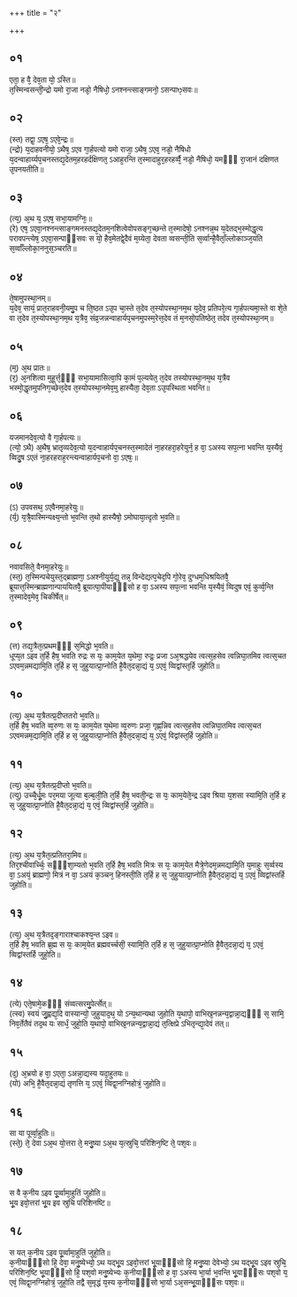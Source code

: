 +++
title = "२"

+++
## ०१
एता᳘ ह वै᳘ देव᳘ता यो᳘ ऽस्ति॥  
त᳘स्मिन्वसन्ती᳘न्द्रो यमो रा᳘जा नडो᳘ नैषिधो᳘ ऽनश्नन्त्साङ्गमनो᳘ ऽसन्पाᳫ᳭सवः॥  
## ०२
(स्त) तद्वा᳘ ऽएष᳘ ऽएवे᳘न्द्रः॥  
(न्द्रो) य᳘दाहवनीयो᳘ ऽथैष᳘ ऽएव गा᳘र्हपत्यो यमो राजा᳘ ऽथैष᳘ ऽएव᳘ नडो᳘ नैषिधो य᳘दन्वाहार्य्यप᳘चनस्तद्य᳘देतम᳘हरहर्दक्षिणत᳘ ऽआह᳘रन्ति त᳘स्मादाहुर᳘हरहर्व्वै᳘ नडो᳘ नैषिधो᳘ यमᳫँ᳭ रा᳘जानं दक्षिणत उ᳘पनयतीति॥  
## ०३
(त्य᳘) अ᳘थ य᳘ ऽएष᳘ सभा᳘यामग्निः᳘॥  
(रे) एष᳘ ऽएवा᳘नश्नन्त्साङ्गमनस्तद्य᳘देतम᳘नशित्वेवोपसङ्ग᳘च्छन्ते त᳘स्मादेषो᳘ ऽनश्नन्न᳘थ य᳘देतद्भ᳘स्मोद्धृत्य परावपन्त्येष᳘ ऽएवा᳘सन्पाᳫंसवः स यो᳘ हैव᳘मेतद्वे᳘दैवं म᳘य्येता᳘ देवता व्वसन्ती᳘ति स᳘र्व्वान्है᳘वैताँ᳘ल्लोकाञ्ज᳘यति स᳘र्व्वाँल्लोका᳘ननुस᳘ञ्चरति॥  
## ०४
ते᳘षामुपस्था᳘नम्॥  
य᳘देव᳘ सायं᳘ प्रात᳘राहवनी᳘यमु᳘प च ति᳘ष्ठत ऽउ᳘प चा᳘स्ते त᳘देव त᳘स्योपस्था᳘नम᳘थ य᳘देव᳘ प्रतिपरे᳘त्य गा᳘र्हपत्यमा᳘स्ते वा शे᳘ते वा त᳘देव त᳘स्योपस्था᳘नम᳘थ य᳘त्रैव᳘ संव्र᳘जन्नन्वाहार्यप᳘चनमुपस्म᳘रेत्त᳘देव तं म᳘नसो᳘पतिष्ठेत᳘ तदेव त᳘स्योपस्था᳘नम्॥  
## ०५
(म᳘) अ᳘थ प्रातः॥  
(र᳘) अ᳘नशित्वा मुहूर्त्त᳘ᳫँ᳘ सभा᳘यामासित्वा᳘पि का᳘मं प᳘ल्ययेत᳘ त᳘देव तस्योपस्था᳘नम᳘थ य᳘त्रैव भस्मो᳘द्धृतमुपनिग᳘च्छेत्त᳘देव त᳘स्योपस्था᳘नमेव᳘मु हास्यैता᳘ देव᳘ता ऽउ᳘पस्थिता भवन्ति॥  
## ०६
यजमानदेव᳘त्यो वै गा᳘र्हपत्यः॥  
(त्यो᳘ ऽथै) अ᳘थैष᳘ भ्रातृव्यदेव᳘त्यो य᳘दन्वाहार्यप᳘चनस्त᳘स्मादेतं ना᳘हरहरा᳘हरेयुर्न᳘ ह वा᳘ ऽअस्य सप᳘त्ना भवन्ति य᳘स्यैवं᳘ व्विदु᳘ष ऽएतं ना᳘हरहराह᳘रन्त्यन्वाहार्यप᳘चनो वा᳘ ऽएषः᳘॥  
## ०७
(ऽ) उपवसथ᳘ ऽएवैनमा᳘हरेयुः॥  
(र्य᳘) य᳘त्रै᳘वास्मिन्यक्ष्य᳘न्तो भ᳘वन्ति त᳘थो हास्यैषो᳘ ऽमोघाया᳘त्दृतो भ᳘वति॥  
## ०८
नवावसिते᳘ वैनमा᳘हरेयुः॥  
(स्त᳘) त᳘स्मिन्पचेयुस्त᳘द्ब्राह्मणा᳘ ऽअश्नीयुर्य᳘द्यु तन्न᳘ विन्देद्यत्प᳘चेद᳘पि गो᳘रेव᳘ दुग्धम᳘धिश्रयितवै᳘ ब्रूयात्त᳘स्मिन्ब्राह्मणान्पाययितवै᳘ ब्रूयात्पा᳘पीयाᳫँ᳭सो ह वा᳘ ऽअस्य सप᳘त्ना भवन्ति य᳘स्यैवं᳘ व्विदुष एवं᳘ कुर्व्व᳘न्ति त᳘स्मादेव᳘मेव᳘ चिकीर्षेत्॥  
## ०९
(त्त) तद्य᳘त्रैत᳘त्प्रथमᳫँ᳭ स᳘मिद्धो भ᳘वति॥  
धूप्य᳘त ऽइव त᳘र्हि हैष᳘ भवति रुद्रः स यः᳘ काम᳘येत य᳘थेमा᳘ रुद्रः᳘ प्रजा ऽअ᳘श्रद्धयेव त्वत्स᳘हसेव त्वन्निघा᳘तमिव त्वत्स᳘चत ऽएवम᳘न्नमद्यामि᳘ति त᳘र्हि ह स᳘ जुहुयात्प्रा᳘प्नोति है᳘वैत᳘दन्ना᳘द्यं य᳘ ऽएवं᳘ व्विद्वांस्त᳘र्हि जुहोति॥  
## १०
(त्य᳘) अ᳘थ य᳘त्रैतत्प्र᳘दीप्ततरो भ᳘वति॥  
त᳘र्हि हैष᳘ भवति व्व᳘रुणः स यः᳘ काम᳘येत य᳘थेमा व्व᳘रुणः प्रजा᳘ गृह्ण᳘न्निव त्वत्स᳘हसेव त्वन्निघा᳘तमिव त्वत्स᳘चत ऽएवमन्नम᳘द्यामि᳘ति त᳘र्हि ह स᳘ जुहुयात्प्रा᳘प्नोति है᳘वैत᳘दन्ना᳘द्यं य᳘ ऽएवं᳘ विद्वांस्त᳘र्हि जुहोति॥  
## ११
(त्य᳘) अ᳘थ य᳘त्रैतत्प्र᳘दीप्तो भ᳘वति॥  
(त्यु) उच्चै᳘र्धू᳘मः पर᳘मया जूत्या ब᳘ल्ब᳘ली᳘ति त᳘र्हि हैष᳘ भवती᳘न्द्रः स यः᳘ काम᳘येते᳘न्द्र ऽइव श्रिया य᳘शसा स्यामि᳘ति त᳘र्हि ह स᳘ जुहुयात्प्रा᳘प्नोति है᳘वैत᳘दन्ना᳘द्यं य᳘ एवं᳘ व्विद्वांस्त᳘र्हि जुहोति॥  
## १२
(त्य᳘) अ᳘थ य᳘त्रैत᳘त्प्रतितरा᳘मिव॥  
तिर᳘श्चीवार्च्चिः᳘ सᳫँ᳭शा᳘म्यतो भ᳘वति त᳘र्हि हैष᳘ भवति मित्रः स यः᳘ काम᳘येत मैत्रे᳘णेदम᳘न्नमद्यामि᳘ति य᳘माहुः स᳘र्व्वस्य वा᳘ ऽअयं᳘ ब्राह्मणो᳘ मित्रं न वा᳘ ऽअयं क᳘ञ्चन᳘ हिनस्ती᳘ति त᳘र्हि ह स᳘ जुहुयात्प्रा᳘प्नोति है᳘वैत᳘दन्ना᳘द्यं य᳘ ऽएवं᳘ व्विद्वांस्तर्हि जुहोति॥  
## १३
(त्य᳘) अ᳘थ य᳘त्रैतद᳘ङ्गाराश्चाकश्य᳘न्त ऽइव॥  
त᳘र्हि हैष᳘ भवति ब्र᳘ह्म स यः᳘ काम᳘येत ब्रह्मवर्च्चसी᳘ स्यामि᳘ति त᳘र्हि ह स᳘ जुहुयात्प्रा᳘प्नोति है᳘वैत᳘दन्ना᳘द्यं य᳘ ऽएवं᳘ व्विद्वांस्तर्हि जुहो᳘ति॥  
## १४
(त्ये) एते᳘षामे᳘कᳫँ᳭ संव्वत्सरमु᳘पेर्त्सेत्॥  
(त्स्व) स्वयं जु᳘ह्वद्य᳘दि वास्यान्यो᳘ जुहुयाद᳘थ᳘ यो ऽन्य᳘थान्यथा जुहोति य᳘थापो᳘ वाभिख᳘नन्नन्य᳘द्वान्ना᳘द्यᳫँ᳭ स᳘ सामि᳘ निव᳘र्तेतैवं तद᳘थ यः सार्धं᳘ जुहो᳘ति य᳘थापो᳘ वाभिख᳘नन्नन्य᳘द्वान्ना᳘द्यं त᳘त्क्षिप्रे ऽभितृन्द्या᳘देवं तत्॥  
## १५
(द᳘) अ᳘भ्रयो ह वा᳘ ऽएता᳘ ऽअन्ना᳘द्यस्य यदा᳘हुतयः॥  
(यो) अभि᳘ है᳘वैत᳘दन्ना᳘द्यं तृणत्ति य᳘ ऽएवं᳘ व्विद्वा᳘नग्निहोत्रं᳘ जुहोति॥  
## १६
सा या पूर्व्वा᳘हुतिः॥  
(स्ते᳘) ते᳘ देवा ऽअ᳘थ यो᳘त्तरा ते᳘ मनु᳘ष्या ऽअ᳘थ य᳘त्स्रुचि᳘ परिशिन᳘ष्टि ते᳘ पश᳘वः॥  
## १७
स वै क᳘नीय ऽइव पू᳘र्व्वामा᳘हुतिं जुहोति॥  
भू᳘य इवो᳘त्तरां भू᳘य इव स्रुचि परिशिनष्टि॥  
## १८
स यत् क᳘नीय ऽइव पू᳘र्व्वामा᳘हुतिं जुहो᳘ति॥  
क᳘नीयाᳫँ᳭सो हि᳘ देवा᳘ मनु᳘ष्येभ्यो᳘ ऽथ यद्भू᳘य ऽइवो᳘त्तरां भू᳘याᳫँ᳭सो हि᳘ मनु᳘ष्या देवेभ्यो᳘ ऽथ यद्भू᳘य ऽइव स्रुचि᳘ परिशिन᳘ष्टि भू᳘याᳫँ᳭सो हि᳘ पश᳘वो मनु᳘ष्येभ्यः क᳘नीयाᳫँ᳭सो ह वा᳘ ऽअस्य भा᳘र्या भ᳘वन्ति भू᳘याᳫँ᳭सः पश᳘वो य᳘ एवं᳘ व्विद्वा᳘नग्निहोत्रं᳘ जुहो᳘ति तद्वै स᳘मृद्धं य᳘स्य क᳘नीयाᳫँ᳭सो भा᳘र्या ऽअ᳘सन्भू᳘याᳫँ᳭सः पश᳘वः॥  
